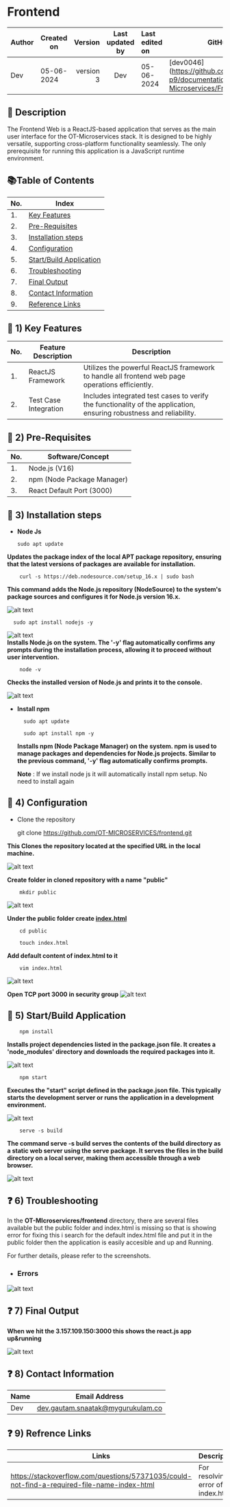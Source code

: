 # Frontend

| Author    | Created on   | Version      | Last updated by | Last edited on | GitHub ID                               |
|-----------|--------------|--------------:|:-----------------:|:----------------|-----------------------------------------|
| Dev       | 05-06-2024  | version 3    |    Dev             |  05-06-2024  | [dev0046](https://github.com/mygurkulam-p9/documentation/tree/main/OT-Microservices/Frontend/POC |

## :book: Description

The Frontend Web is a ReactJS-based application that serves as the main user interface for the OT-Microservices stack. It is designed to be highly versatile, supporting cross-platform functionality seamlessly. The only prerequisite for running this application is a JavaScript runtime environment.

## :books:Table of Contents

| No. |  Index                                                                                                                                                     |
|-----|-------------------------------------------------------------------------------------------------------------------------------------------------------------------------------|
| 1.  | [Key Features](#key-1-key-features)                   |
| 2.  |  [Pre-Requisites](#closed_book-2-pre-requisites)         |
| 3.  |  [Installation steps](#blue_book-3-installation-steps) |
| 4.  | [Configuration](#book-4-configuration)               |
| 5.  | [Start/Build Application](#notebook-5-startbuild-application) |
| 6.  |  [Troubleshooting](#question-6-troubleshooting)         |
| 7.  |  [Final Output](#green_book-9-final-output)           |
| 8.  | [Contact Information](#phone-11-contact-information) |
| 9. |  [Reference Links](#clipboard-12-reference-links)     |



## :key: 1) Key Features

| No. | Feature Description   | Description                                                                                                     |
|-----|-----------------------|-----------------------------------------------------------------------------------------------------------------|
| 1.  | ReactJS Framework     | Utilizes the powerful ReactJS framework to handle all frontend web page operations efficiently.                 |
| 2.  | Test Case Integration | Includes integrated test cases to verify the functionality of the application, ensuring robustness and reliability.|





## :closed_book: 2) Pre-Requisites
   
| No. | Software/Concept         |
|-----|--------------------------|
| 1.  | Node.js (V16)            | 
| 2.  | npm (Node Package Manager) |
| 3.  | React Default Port (3000) |

 
## :blue_book: 3) Installation steps

  - **Node Js**

        sudo apt update
    
**Updates the package index of the local APT package repository, ensuring that the latest versions of packages are available for installation.**
    
        curl -s https://deb.nodesource.com/setup_16.x | sudo bash
    
**This command adds the Node.js repository (NodeSource) to the system's package sources and configures it for Node.js version 16.x.**

![alt text](1.png)

      sudo apt install nodejs -y

   ![alt text](2.png)     
**Installs Node.js on the system. The '-y' flag automatically confirms any prompts during the installation process, allowing it to proceed without user intervention.**

        node -v
        
   **Checks the installed version of Node.js and prints it to the console.**

![alt text](3.png)


- **Install npm**

        sudo apt update
    
        sudo apt install npm -y
  
  **Installs npm (Node Package Manager) on the system. npm is used to manage packages and dependencies for Node.js projects. Similar to the previous command, '-y' flag automatically confirms prompts.**
    
  **Note** : If we install node js it will automatically install npm setup. No need to install again


## :book: 4) Configuration

  - Clone the repository

     git clone https://github.com/OT-MICROSERVICES/frontend.git

**This Clones the repository located at the specified URL in the local machine.**

![alt text](4.png)


    
**Create folder in cloned repository with a name "public"**

        mkdir public

![alt text](5.png)

    
**Under the public folder create [index.html](https://github.com/react-cosmos/create-react-app-example/blob/master/public/index.html)**

        cd public

        touch index.html
    
**Add default content of index.html to it**

        vim index.html


![alt text](6.png)

**Open TCP port 3000 in security group**
![alt text](6.1.png)



## :notebook: 5) Start/Build Application

        npm install
        
**Installs project dependencies listed in the package.json file. It creates a 'node_modules' directory and downloads the required packages into it.**

![alt text](7.png)



        npm start

**Executes the "start" script defined in the package.json file. This typically starts the development server or runs the application in a development environment.**


![alt text](8.png)


        serve -s build


**The command serve -s build serves the contents of the build directory as a static web server using the serve package. It serves the files in the build directory on a local server, making them accessible through a web browser.**

![alt text](9.png)



## :question: 6) Troubleshooting


In the **OT-MIcroservicres/frontend** directory, there are several files available but the public folder and index.html is missing so that is showing error for fixing this i search for the default index.html file and put it in the public folder then the application is easily accesible and up and Running.

For further details, please refer to the screenshots.

 - ### **Errors**

![alt text](error.png)


## :question: 7) Final Output

**When we hit the 3.157.109.150:3000 this shows the react.js app up&running**

![alt text](10.png)



## :question: 8) Contact Information

| Name| Email Address      |
|-----|--------------------------|
| Dev  |  dev.gautam.snaatak@mygurukulam.co          | 


## :question: 9) Refrence Links

| Links | Description      |
|-----  |--------------------------|
| https://stackoverflow.com/questions/57371035/could-not-find-a-required-file-name-index-html  |  For resolving error of index.html       | 






